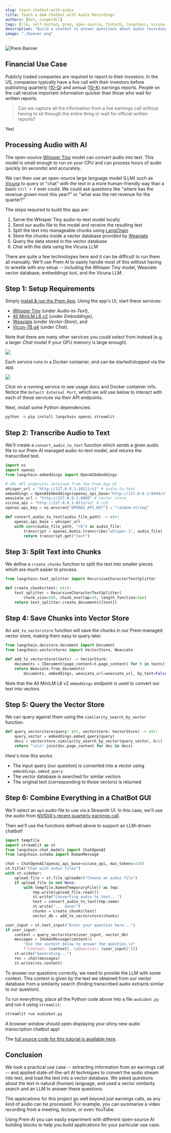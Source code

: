 ```yaml
---
slug: teach-chatbot-with-audio
title: Teach a Q&A Chatbot with Audio Recordings
authors: [het, casperdcl]
tags: [llm, self-hosted, prem, open-source, fintech, langchain, vicuna-7b, weaviate, vector-store, streamlit]
description: "Build a chatbot to answer questions about audio recordings with Prem using LangChain, Whisper audio transcription, All MiniLM embeddings, Weaviate vector store and Vicuna 7B LLM, self-hosted on your laptop"
image: "./banner.png"
---
```

<!--truncate-->

![Prem Banner](./banner.png)

<head>
  <meta name="twitter:image" content="./banner.png"/>
</head>

## Financial Use Case

Publicly traded companies are required to report to their investors. In the US, companies typically have a live call with their investors before publishing quarterly ([10-Q](https://www.investor.gov/introduction-investing/investing-basics/glossary/form-10-q)) and annual ([10-K](https://www.investor.gov/introduction-investing/investing-basics/glossary/form-10-k)) earnings reports. People on the call receive important information quicker than those who wait for written reports.

> Can we capture all the information from a live earnings call without having to sit through the entire thing or wait for official written reports?

Yes!

## Processing Audio with AI

The open-source [Whisper Tiny](https://doi.org/10.48550/arXiv.2212.04356) model can convert audio into text. This model is small enough to run on your CPU and can process hours of audio quickly (in seconds) and accurately.

We can then use an open-source large language model (LLM) such as [Vicuna](https://vicuna.lmsys.org) to query or "chat" with the text in a more human-friendly way than a basic `Ctrl + F` ever could. We could ask questions like "where has the revenue grown most this year?" or "what was the net revenue for the quarter?"

The steps required to build this app are:

1. Serve the Whisper Tiny audio-to-text model locally
2. Send our audio file to the model and receive the resulting text
3. Split the text into manageable chunks using [LangChain](https://github.com/langchain-ai/langchain)
4. Store the chunks inside a vector database provided by [Weaviate](https://github.com/weaviate/weaviate)
5. Query the data stored in the vector database
6. Chat with the data using the Vicuna LLM

There are quite a few technologies here and it can be difficult to run them all manually. We'll use Prem AI to easily handle most of this without having to wrestle with any setup -- including the Whisper Tiny model, Weaviate vector database, embeddings tool, and the Vicuna LLM.

## Step 1: Setup Requirements

Simply [install & run the Prem App](https://dev.premai.io/docs/category/installation). Using the app's UI, start these services:

- [Whisper Tiny](https://registry.premai.io/detail.html?service=whisper-tiny) (under *Audio-to-Text*),
- [All MiniLM L6 v2](https://registry.premai.io/detail.html?service=all-minilm-l6-v2) (under *Embeddings*),
- [Weaviate](https://registry.premai.io/detail.html?service=weaviate) (under *Vector-Store*), and
- [Vicun-7B q4](https://registry.premai.io/detail.html?service=vicuna-7b-q4) (under *Chat*).

Note that there are many other services you could select from instead (e.g. a larger *Chat* model if your GPU memory is large enough).

![](./prem_dashboard.png) <!-- width: 800 height: 400-->

Each service runs in a Docker container, and can be started/stopped via the app.

![](prem_service_details.png) <!--width: 350, height: 500-->

Click on a running service to see usage docs and Docker container info. Notice the `Default External Port`, which we will use below to interact with each of these services via their API endpoints.

Next, install some Python dependencies:

```sh
python -m pip install langchain openai streamlit
```

## Step 2: Transcribe Audio to Text

We'll create a `convert_audio_to_text` function which sends a given audio file to our Prem AI managed audio-to-text model, and returns the transcribed text.

```python
import os
import openai
from langchain.embeddings import OpenAIEmbeddings

# URL API endpoints obtained from the Prem App UI
whisper_url = "http://127.0.0.1:10111/v1" # audio-to-text
embeddings = OpenAIEmbeddings(openai_api_base="http://127.0.0.1:8444/v1")
weaviate_url = "http://127.0.0.1:8080" # vector store
vicuna_api = "http://127.0.0.1:8111/v1" # LLM
openai.api_key = os.environ["OPENAI_API_KEY"] = "random-string"

def convert_audio_to_text(audio_file_path) -> str:
    openai.api_base = whisper_url
    with open(audio_file_path, "rb") as audio_file:
        transcript = openai.Audio.transcribe("whisper-1", audio_file)
        return transcript.get("text")
```

## Step 3: Split Text into Chunks

We define a `create_chunks` function to split the text into smaller pieces which are much easier to process.

```python
from langchain.text_splitter import RecursiveCharacterTextSplitter

def create_chunks(text: str):
    text_splitter = RecursiveCharacterTextSplitter(
        chunk_size=500, chunk_overlap=20, length_function=len)
    return text_splitter.create_documents([text])
```

## Step 4: Save Chunks into Vector Store

An `add_to_vectorstore` function will save the chunks in our Prem-managed vector store, making them easy to query later.

```python
from langchain.docstore.document import Document
from langchain.vectorstores import VectorStore, Weaviate

def add_to_vectorstore(texts) -> VectorStore:
    documents = [Document(page_content=t.page_content) for t in texts]
    return Weaviate.from_documents(
        documents, embeddings, weaviate_url=weaviate_url, by_text=False)
```

Note that the All MiniLM L6 v2 `embeddings` endpoint is used to convert our text into vectors.

## Step 5: Query the Vector Store

We can query against them using the `similarity_search_by_vector` function.

```python
def query_vectorstore(query: str, vectorstore: VectorStore) -> str:
    query_vector = embeddings.embed_query(query)
    docs = vectorstore.similarity_search_by_vector(query_vector, k=1)
    return "\n\n".join(doc.page_content for doc in docs)
```

Here's how this works:

- The input query (our question) is converted into a vector using `embeddings.embed_query`
- The vector database is searched for similar vectors
- The original text (corresponding to those vectors) is returned

## Step 6: Combine Everything in a ChatBot GUI

We'll select an `mp3` audio file to use via a Streamlit UI. In this case, we'll use the audio from [NVIDIA's recent quarterly earnings call](https://github.com/htrivedi99/prem-blogs/blob/main/quarterly-earnings-chatbot/nvidia_earnings_call.mp3).

Then we'll use the functions defined above to support an LLM-driven chatbot!

```python
import tempfile
import streamlit as st
from langchain.chat_models import ChatOpenAI
from langchain.schema import HumanMessage

chat = ChatOpenAI(openai_api_base=vicuna_api, max_tokens=256)
st.title("Chat with audio files")
with st.sidebar:
    upload_file = st.file_uploader("Choose an audio file")
    if upload_file is not None:
        with tempfile.NamedTemporaryFile() as tmp:
            tmp.write(upload_file.read())
            st.write("Converting audio to text...")
            text = convert_audio_to_text(tmp.name)
            st.write("... done!")
            chunks = create_chunks(text)
            vector_db = add_to_vectorstore(chunks)

user_input = st.text_input("Enter your question here...")
if user_input:
    context = query_vectorstore(user_input, vector_db)
    messages = [HumanMessage(content=(
        "Use the context below to answer the question.\n"
        f"Context: {context}. \nQuestion: {user_input}"))]
    st.write("Generating...")
    res = chat(messages)
    st.write(res.content)
```

To answer our questions correctly, we need to provide the LLM with some context.
This context is given by the text we obtained from our vector database from a similarity search (finding transcribed audio extracts similar to our question).

To run everything, place all the Python code above into a file `audiobot.py` and run it using `streamlit`:

```sh
streamlit run audiobot.py
```

A browser window should open displaying your shiny new audio transcription chatbot app!

The [full source code for this tutorial is available here](https://github.com/htrivedi99/prem-blogs/tree/main/quarterly-earnings-chatbot).

## Conclusion

We took a practical use case -- extracting information from an earnings call -- and applied state-of-the-art AI techniques to convert the audio stream into text, and load the text into a vector database. We asked questions about the text in natural (human) language, and used a vector similarity search and an LLM to answer these questions.

The applications for this project go well beyond just earnings calls, as any kind of audio can be processed. For example, you can summarise a video recording from a meeting, lecture, or even YouTube.

Using Prem AI you can easily experiment with different open-source AI building blocks to help you build applications for your particular use case.
